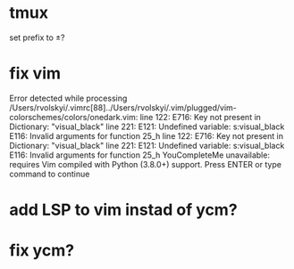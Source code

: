 # tmux
set prefix to ±?
# fix vim

Error detected while processing /Users/rvolskyi/.vimrc[88]../Users/rvolskyi/.vim/plugged/vim-colorschemes/colors/onedark.vim:
line  122:
E716: Key not present in Dictionary: "visual_black"
line  221:
E121: Undefined variable: s:visual_black
E116: Invalid arguments for function <SNR>25_h
line  122:
E716: Key not present in Dictionary: "visual_black"
line  221:
E121: Undefined variable: s:visual_black
E116: Invalid arguments for function <SNR>25_h
YouCompleteMe unavailable: requires Vim compiled with Python (3.8.0+) support.
Press ENTER or type command to continue


# add LSP to vim instad of ycm?
# fix ycm?
